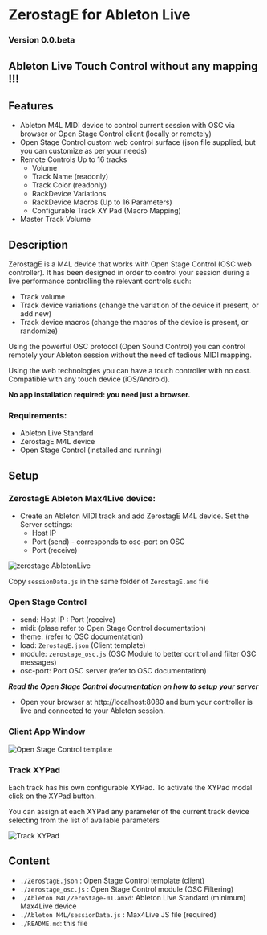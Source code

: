 # ZerostagE for Ableton Live

### Version 0.0.beta

## **Ableton Live Touch Control without any mapping !!!**

## Features

- Ableton M4L MIDI device to control current session with OSC via browser or Open Stage Control client (locally or remotely)
- Open Stage Control custom web control surface (json file supplied, but you can customize as per your needs)
- Remote Controls Up to 16 tracks
    - Volume
    - Track Name (readonly)
    - Track Color (readonly)
    - RackDevice Variations
    - RackDevice Macros (Up to 16 Parameters)
    - Configurable Track XY Pad (Macro Mapping)
- Master Track Volume

## Description

ZerostagE is a M4L device that works with Open Stage Control (OSC web controller).
It has been designed in order to control your session during a live performance controlling the relevant controls such:
- Track volume
- Track device variations (change the variation of the device if present, or add new)
- Track device macros (change the macros of the device is present, or randomize)

Using the powerful OSC protocol (Open Sound Control) you can control remotely your Ableton session without the need of tedious MIDI mapping. 

Using the web technologies you can have a touch controller with no cost. Compatible with any touch device (iOS/Android). 

**No app installation required: you need just a browser.**

### Requirements: 
- Ableton Live Standard 
- ZerostagE M4L device 
- Open Stage Control (installed and running)


## Setup

### ZerostagE Ableton Max4Live device:
- Create an Ableton MIDI track and add ZerostagE M4L device. Set the Server settings:
    - Host IP
    - Port (send) - corresponds to osc-port on OSC
    - Port (receive)

![zerostage AbletonLive](https://res.cloudinary.com/moodgiver/image/upload/v1760460377/ZerostagEM4l_nbvu3r.png)

Copy `sessionData.js` in the same folder of `ZerostagE.amd` file

### Open Stage Control
- send: Host IP : Port (receive)
- midi: (plase refer to Open Stage Control documentation)
- theme: (refer to OSC documentation)
- load: `ZerostagE.json` (Client template)
- module:  `zerostage_osc.js` (OSC Module to better control and filter OSC messages)
- osc-port: Port OSC server (refer to OSC documentation)

***Read the Open Stage Control documentation on how to setup your server***

- Open your browser at http://localhost:8080 and bum your controller is live and connected to your Ableton session.

### Client App Window

![Open Stage Control template](https://res.cloudinary.com/moodgiver/image/upload/v1760460377/ZerostagE-Client_adcopj.png)

### Track XYPad

Each track has his own configurable XYPad. To activate the XYPad modal click on the XYPad button.

You can assign at each XYPad any parameter of the current track device selecting from the list of available parameters

![Track XYPad](https://res.cloudinary.com/moodgiver/image/upload/v1760460377/ZerostagE-XYPAD_ceqyiy.png)


## Content

- `./ZerostagE.json` : Open Stage Control template (client)
- `./zerostage_osc.js` : Open Stage Control module (OSC Filtering)
- `./Ableton M4L/ZeroStage-01.amxd`: Ableton Live Standard (minimum) Max4Live device 
- `./Ableton M4L/sessionData.js` : Max4Live JS file (required)
- `./README.md`: this file